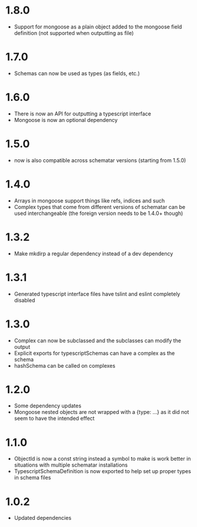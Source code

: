 # 1.8.0
- Support for mongoose as a plain object added to the mongoose field definition (not supported when outputting as file)

# 1.7.0
- Schemas can now be used as types (as fields, etc.)

# 1.6.0

- There is now an API for outputting a typescript interface
- Mongoose is now an optional dependency

# 1.5.0
- now is also compatible across schematar versions (starting from 1.5.0)

# 1.4.0

- Arrays in mongoose support things like refs, indices and such
- Complex types that come from different versions of schematar can be used interchangeable (the foreign version needs to be 1.4.0+ though)

# 1.3.2

- Make mkdirp a regular dependency instead of a dev dependency

# 1.3.1

- Generated typescript interface files have tslint and eslint completely disabled

# 1.3.0

- Complex can now be subclassed and the subclasses can modify the output
- Explicit exports for typescriptSchemas can have a complex as the schema
- hashSchema can be called on complexes

# 1.2.0

- Some dependency updates
- Mongoose nested objects are not wrapped with a {type: ...} as it did not seem to have the intended effect

# 1.1.0

- ObjectId is now a const string instead a symbol to make is work better in situations with multiple schematar installations
- TypescriptSchemaDefinition is now exported to help set up proper types in schema files

# 1.0.2

- Updated dependencies
